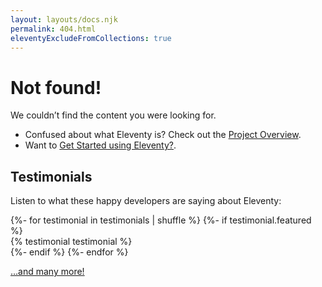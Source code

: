 ```yaml
---
layout: layouts/docs.njk
permalink: 404.html
eleventyExcludeFromCollections: true
---
```

# Not found!

We couldn’t find the content you were looking for.

* Confused about what Eleventy is? Check out the [Project Overview](/docs/).
* Want to [Get Started using Eleventy?](/docs/get-started/).

## Testimonials

Listen to what these happy developers are saying about Eleventy:

<div class="testimonials">
	<div class="testimonials-layout fl">
{%- for testimonial in testimonials | shuffle %}
{%- if testimonial.featured %}
		<div>{% testimonial testimonial %}</div>
{%- endif %}
{%- endfor %}
	</div>
</div>

<a href="/docs/testimonials/">…and many more!</a>